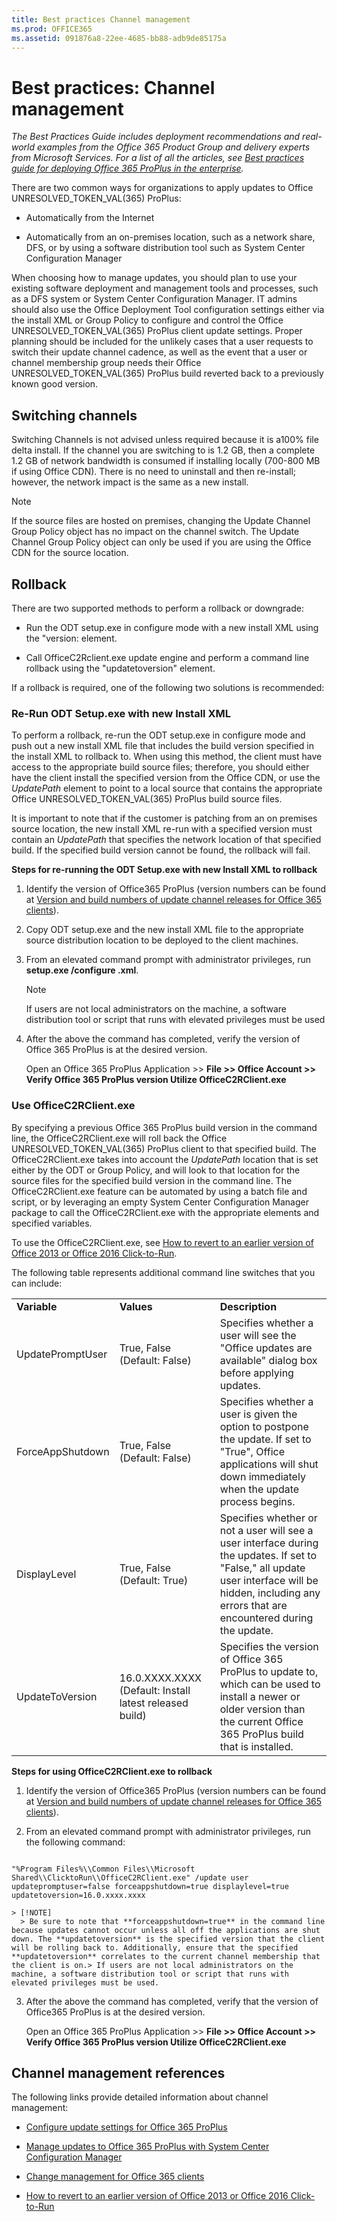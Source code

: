 ```yaml
---
title: Best practices Channel management
ms.prod: OFFICE365
ms.assetid: 091876a8-22ee-4685-bb88-adb9de85175a
---
```



# Best practices: Channel management

 *The Best Practices Guide includes deployment recommendations and real-world examples from the Office 365 Product Group and delivery experts from Microsoft Services. For a list of all the articles, see  [Best practices guide for deploying Office 365 ProPlus in the enterprise](best-practices-guide-for-deploying-office-365-proplus-in-the-enterprise.md).* 
  
    
    

There are two common ways for organizations to apply updates to Office UNRESOLVED_TOKEN_VAL(365) ProPlus:
- Automatically from the Internet
    
  
- Automatically from an on-premises location, such as a network share, DFS, or by using a software distribution tool such as System Center Configuration Manager
    
  
When choosing how to manage updates, you should plan to use your existing software deployment and management tools and processes, such as a DFS system or System Center Configuration Manager. IT admins should also use the Office Deployment Tool configuration settings either via the install XML or Group Policy to configure and control the Office UNRESOLVED_TOKEN_VAL(365) ProPlus client update settings. Proper planning should be included for the unlikely cases that a user requests to switch their update channel cadence, as well as the event that a user or channel membership group needs their Office UNRESOLVED_TOKEN_VAL(365) ProPlus build reverted back to a previously known good version.
## Switching channels

Switching Channels is not advised unless required because it is a100% file delta install. If the channel you are switching to is 1.2 GB, then a complete 1.2 GB of network bandwidth is consumed if installing locally (700-800 MB if using Office CDN). There is no need to uninstall and then re-install; however, the network impact is the same as a new install. 
  
    
    

> [!NOTE]
> If the source files are hosted on premises, changing the Update Channel Group Policy object has no impact on the channel switch. The Update Channel Group Policy object can only be used if you are using the Office CDN for the source location. 
  
    
    


## Rollback

There are two supported methods to perform a rollback or downgrade:
  
    
    

- Run the ODT setup.exe in configure mode with a new install XML using the "version: element.
    
  
- Call OfficeC2Rclient.exe update engine and perform a command line rollback using the "updatetoversion" element.
    
  
If a rollback is required, one of the following two solutions is recommended:
  
    
    

### Re-Run ODT Setup.exe with new Install XML

To perform a rollback, re-run the ODT setup.exe in configure mode and push out a new install XML file that includes the build version specified in the install XML to rollback to. When using this method, the client must have access to the appropriate build source files; therefore, you should either have the client install the specified version from the Office CDN, or use the  _UpdatePath_ element to point to a local source that contains the appropriate Office UNRESOLVED_TOKEN_VAL(365) ProPlus build source files.
  
    
    
It is important to note that if the customer is patching from an on premises source location, the new install XML re-run with a specified version must contain an  _UpdatePath_ that specifies the network location of that specified build. If the specified build version cannot be found, the rollback will fail.
  
    
    
 **Steps for re-running the ODT Setup.exe with new Install XML to rollback**
  
    
    

1. Identify the version of Office365 ProPlus (version numbers can be found at  [Version and build numbers of update channel releases for Office 365 clients](https://technet.microsoft.com/en-us/library/mt592918.aspx)).
    
  
2. Copy ODT setup.exe and the new install XML file to the appropriate source distribution location to be deployed to the client machines.
    
  
3. From an elevated command prompt with administrator privileges, run **setup.exe /configure <configurationXMLfilename>.xml**.
    
    > [!NOTE]
      > If users are not local administrators on the machine, a software distribution tool or script that runs with elevated privileges must be used 
4. After the above the command has completed, verify the version of Office 365 ProPlus is at the desired version.
    
    Open an Office 365 ProPlus Application >> **File >> Office Account >> Verify Office 365 ProPlus version Utilize OfficeC2RClient.exe**
    
  

### Use OfficeC2RClient.exe

By specifying a previous Office 365 ProPlus build version in the command line, the OfficeC2RClient.exe will roll back the Office UNRESOLVED_TOKEN_VAL(365) ProPlus client to that specified build. The OfficeC2RClient.exe takes into account the  _UpdatePath_ location that is set either by the ODT or Group Policy, and will look to that location for the source files for the specified build version in the command line. The OfficeC2RClient.exe feature can be automated by using a batch file and script, or by leveraging an empty System Center Configuration Manager package to call the OfficeC2RClient.exe with the appropriate elements and specified variables.
  
    
    
To use the OfficeC2RClient.exe, see  [How to revert to an earlier version of Office 2013 or Office 2016 Click-to-Run](https://support.microsoft.com/en-us/help/2770432/how-to-revert-to-an-earlier-version-of-office-2013-or-office-2016-click-to-run).
  
    
    
The following table represents additional command line switches that you can include:
  
    
    

||||
|:-----|:-----|:-----|
|**Variable** <br/> |**Values** <br/> |**Description** <br/> |
|UpdatePromptUser  <br/> |True, False (Default: False)  <br/> |Specifies whether a user will see the "Office updates are available" dialog box before applying updates.  <br/> |
|ForceAppShutdown  <br/> |True, False (Default: False)  <br/> |Specifies whether a user is given the option to postpone the update. If set to "True", Office applications will shut down immediately when the update process begins.  <br/> |
|DisplayLevel  <br/> |True, False (Default: True)  <br/> |Specifies whether or not a user will see a user interface during the updates. If set to "False," all update user interface will be hidden, including any errors that are encountered during the update.  <br/> |
|UpdateToVersion  <br/> |16.0.XXXX.XXXX (Default: Install latest released build)  <br/> |Specifies the version of Office 365 ProPlus to update to, which can be used to install a newer or older version than the current Office 365 ProPlus build that is installed.  <br/> |
   
 **Steps for using OfficeC2RClient.exe to rollback**
  
    
    

1. Identify the version of Office365 ProPlus (version numbers can be found at  [Version and build numbers of update channel releases for Office 365 clients](https://technet.microsoft.com/en-us/library/mt592918.aspx)).
    
  
2. From an elevated command prompt with administrator privileges, run the following command: 
    
  ```
  
"%Program Files%\\Common Files\\Microsoft Shared\\ClicktoRun\\OfficeC2RClient.exe" /update user updatepromptuser=false forceappshutdown=true displaylevel=true updatetoversion=16.0.xxxx.xxxx
  ```


    > [!NOTE]
      > Be sure to note that **forceappshutdown=true** in the command line because updates cannot occur unless all off the applications are shut down. The **updatetoversion** is the specified version that the client will be rolling back to. Additionally, ensure that the specified **updatetoversion** correlates to the current channel membership that the client is on.> If users are not local administrators on the machine, a software distribution tool or script that runs with elevated privileges must be used. 
3. After the above the command has completed, verify that the version of Office365 ProPlus is at the desired version.
    
    Open an Office 365 ProPlus Application >> **File >> Office Account >> Verify Office 365 ProPlus version Utilize OfficeC2RClient.exe**
    
  

## Channel management references

The following links provide detailed information about channel management:
  
    
    

-  [Configure update settings for Office 365 ProPlus](https://technet.microsoft.com/en-us/library/dn761708.aspx)
    
  
-  [Manage updates to Office 365 ProPlus with System Center Configuration Manager](https://technet.microsoft.com/en-us/library/mt628083.aspx)
    
  
-  [Change management for Office 365 clients](https://technet.microsoft.com/en-us/library/mt584223.aspx)
    
  
-  [How to revert to an earlier version of Office 2013 or Office 2016 Click-to-Run](https://support.microsoft.com/en-us/help/2770432/how-to-revert-to-an-earlier-version-of-office-2013-or-office-2016-click-to-run)
    
  

